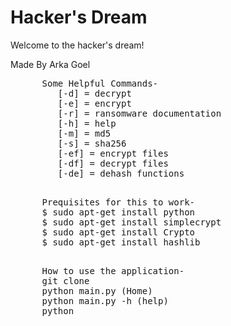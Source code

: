 <html>
  <body>
    <h1>Hacker's Dream</h1>
    <p>Welcome to the hacker's dream!</p>
    <p>Made By Arka Goel</p>
    <pre>
      Some Helpful Commands-
         [-d] = decrypt
         [-e] = encrypt
         [-r] = ransomware documentation 
         [-h] = help
         [-m] = md5
         [-s] = sha256
         [-ef] = encrypt files
         [-df] = decrypt files
         [-de] = dehash functions
    </pre>
    <pre>
      Prequisites for this to work- 
      $ sudo apt-get install python
      $ sudo apt-get install simplecrypt
      $ sudo apt-get install Crypto
      $ sudo apt-get install hashlib
    </pre>
    <pre>
      How to use the application-
      git clone 
      python main.py (Home)
      python main.py -h (help)
      python
    </pre>
  </body>
</html>
